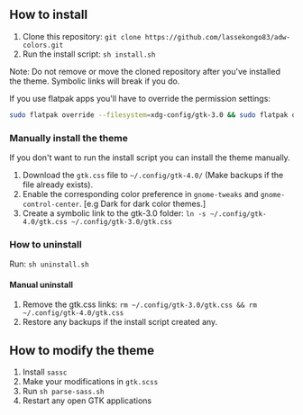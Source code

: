 ## How to install

1. Clone this repository: `git clone https://github.com/lassekongo83/adw-colors.git`
2. Run the install script: `sh install.sh`

Note: Do not remove or move the cloned repository after you've installed the theme. Symbolic links will break if you do.

If you use flatpak apps you'll have to override the permission settings:

```bash
sudo flatpak override --filesystem=xdg-config/gtk-3.0 && sudo flatpak override --filesystem=xdg-config/gtk-4.0
```

### Manually install the theme
If you don't want to run the install script you can install the theme manually.

1. Download the `gtk.css` file to `~/.config/gtk-4.0/` (Make backups if the file already exists).
2. Enable the corresponding color preference in `gnome-tweaks` and `gnome-control-center`. [e.g Dark for dark color themes.]
3. Create a symbolic link to the gtk-3.0 folder: `ln -s ~/.config/gtk-4.0/gtk.css ~/.config/gtk-3.0/gtk.css`

### How to uninstall
Run: `sh uninstall.sh`

#### Manual uninstall
1. Remove the gtk.css links: `rm ~/.config/gtk-3.0/gtk.css && rm ~/.config/gtk-4.0/gtk.css`
2. Restore any backups if the install script created any.

## How to modify the theme

1. Install `sassc`
2. Make your modifications in `gtk.scss`
3. Run `sh parse-sass.sh`
4. Restart any open GTK applications
